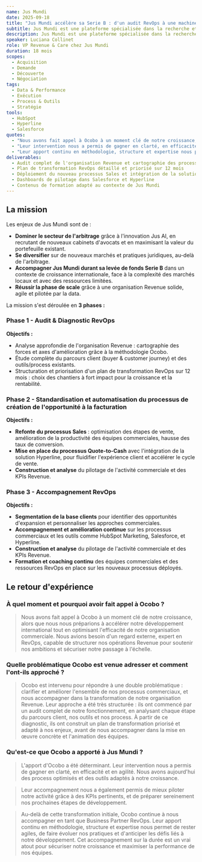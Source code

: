```yaml
---
name: Jus Mundi
date: 2025-09-18
title: "Jus Mundi accélère sa Serie B : d'un audit RevOps à une machine de croissance pilotée par la data."
subtitle: Jus Mundi est une plateforme spécialisée dans la recherche et l'analyse juridique en droit international et arbitrage.
description: Jus Mundi est une plateforme spécialisée dans la recherche et l'analyse juridique en droit international et arbitrage. Elle utilise l'intelligence artificielle pour donner accès à une vaste base de données de décisions, traités et jurisprudence, facilitant ainsi le travail des professionnels du droit à l'échelle mondiale.
speaker: Luciana Collinet
role: VP Revenue & Care chez Jus Mundi
duration: 18 mois
scopes:
  - Acquisition
  - Demande
  - Découverte
  - Négociation
tags:
  - Data & Performance
  - Exécution
  - Process & Outils
  - Stratégie
tools:
  - HubSpot
  - Hyperline
  - Salesforce
quotes:
  - "Nous avons fait appel à Ocobo à un moment clé de notre croissance, alors que nous nous préparions à accélérer notre développement international tout en optimisant l'efficacité de notre organisation commerciale."
  - "Leur intervention nous a permis de gagner en clarté, en efficacité et en agilité. Nous avons aujourd'hui des process optimisés et des outils adaptés à notre croissance."
  - "Leur apport continu en méthodologie, structure et expertise nous permet de rester agiles, de faire évoluer nos pratiques et d'anticiper les défis liés à notre développement."
deliverables:
  - Audit complet de l'organisation Revenue et cartographie des process existants
  - Plan de transformation RevOps détaillé et priorisé sur 12 mois
  - Déploiement du nouveau processus Sales et intégration de la solution Quote-to-Cash (Hyperline) à la stack existante composée de Salesforce et Hyperline
  - Dashboards de pilotage dans Salesforce et Hyperline
  - Contenus de formation adapté au contexte de Jus Mundi
---
```


## La mission

Les enjeux de Jus Mundi sont de :

- **Dominer le secteur de l'arbitrage** grâce à l'innovation Jus AI, en recrutant de nouveaux cabinets d'avocats et en maximisant la valeur du portefeuille existant.
- **Se diversifier** sur de nouveaux marchés et pratiques juridiques, au-delà de l'arbitrage.
- **Accompagner Jus Mundi durant sa levée de fonds Serie B** dans un contexte de croissance internationale, face à la complexité des marchés locaux et avec des ressources limitées.
- **Réussir la phase de scale** grâce à une organisation Revenue solide, agile et pilotée par la data.

La mission s'est déroulée en **3 phases :**

### Phase 1 - Audit & Diagnostic RevOps

**Objectifs :**

- Analyse approfondie de l'organisation Revenue : cartographie des forces et axes d'amélioration grâce à la méthodologie Ocobo.
- Étude complète du parcours client (buyer & customer journey) et des outils/process existants.
- Structuration et priorisation d'un plan de transformation RevOps sur 12 mois : choix des chantiers à fort impact pour la croissance et la rentabilité.

### Phase 2 - Standardisation et automatisation du processus de création de l'opportunité à la facturation

**Objectifs :**

- **Refonte du processus Sales** : optimisation des étapes de vente, amélioration de la productivité des équipes commerciales, hausse des taux de conversion.
- **Mise en place du processus Quote-to-Cash** avec l'intégration de la solution Hyperline, pour fluidifier l'expérience client et accélérer le cycle de vente.
- **Construction et analyse** du pilotage de l'activité commerciale et des KPIs Revenue.

### Phase 3 - Accompagnement RevOps

**Objectifs :**

- **Segmentation de la base clients** pour identifier des opportunités d'expansion et personnaliser les approches commerciales.
- **Accompagnement et amélioration continue** sur les processus commerciaux et les outils comme HubSpot Marketing, Salesforce, et Hyperline.
- **Construction et analyse** du pilotage de l'activité commerciale et des KPIs Revenue.
- **Formation et coaching continu** des équipes commerciales et des ressources RevOps en place sur les nouveaux processus déployés.


## Le retour d'expérience

### À quel moment et pourquoi avoir fait appel à Ocobo ?

> Nous avons fait appel à Ocobo à un moment clé de notre croissance, alors que nous nous préparions à accélérer notre développement international tout en optimisant l'efficacité de notre organisation commerciale. Nous avions besoin d'un regard externe, expert en RevOps, capable de structurer nos opérations Revenue pour soutenir nos ambitions et sécuriser notre passage à l'échelle.

### Quelle problématique Ocobo est venue adresser et comment l'ont-ils approché ?

> Ocobo est intervenu pour répondre à une double problématique : clarifier et améliorer l'ensemble de nos processus commerciaux, et nous accompagner dans la transformation de notre organisation Revenue.
Leur approche a été très structurée : ils ont commencé par un audit complet de notre fonctionnement, en analysant chaque étape du parcours client, nos outils et nos process.
À partir de ce diagnostic, ils ont construit un plan de transformation priorisé et adapté à nos enjeux, avant de nous accompagner dans la mise en œuvre concrète et l'animation des équipes.

### Qu'est-ce que Ocobo a apporté à Jus Mundi ?

> L'apport d'Ocobo a été déterminant. Leur intervention nous a permis de gagner en clarté, en efficacité et en agilité. Nous avons aujourd'hui des process optimisés et des outils adaptés à notre croissance.

> Leur accompagnement nous a également permis de mieux piloter notre activité grâce à des KPIs pertinents, et de préparer sereinement nos prochaines étapes de développement.

> Au-delà de cette transformation initiale, Ocobo continue à nous accompagner en tant que Business Partner RevOps. Leur apport continu en méthodologie, structure et expertise nous permet de rester agiles, de faire évoluer nos pratiques et d'anticiper les défis liés à notre développement. Cet accompagnement sur la durée est un vrai atout pour sécuriser notre croissance et maximiser la performance de nos équipes.
